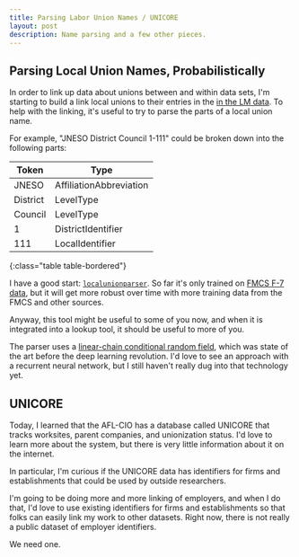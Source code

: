 ```yaml
---
title: Parsing Labor Union Names / UNICORE
layout: post
description: Name parsing and a few other pieces.
---
```


## Parsing Local Union Names, Probabilistically
In order to link up data about unions between and within data sets,
I'm starting to build a link local unions to their entries in the [in
the LM
data](https://labordata.bunkum.us/opdr?sql=select+f_num%2C+union_name%2C+aff_abbr%2C+desig_name%2C+desiq_pre%2C+desig_num%2C+desig_suf+from+lm_data+group+by+rpt_id%3B+). To
help with the linking, it's useful to try to parse the parts of a
local union name.

For example, "JNESO District Council 1-111" could be broken down into
the following parts:

| Token | Type |
|-|-|
| JNESO    | AffiliationAbbreviation |
| District | LevelType               |
| Council  | LevelType               |
| 1        | DistrictIdentifier      |
| 111      | LocalIdentifier         |
{:class="table table-bordered"}

I have a good start:
[`localunionparser`](https://github.com/labordata/localunionparser). So
far it's only trained on [FMCS F-7
data](https://github.com/labordata/fmcs-f7), but it will get more
robust over time with more training data from the FMCS and other sources.

Anyway, this tool might be useful to some of you now, and when it is
integrated into a lookup tool, it should be useful to more of you.

The parser uses a [linear-chain conditional random
field](https://en.wikipedia.org/wiki/Conditional_random_field), which
was state of the art before the deep learning revolution. I'd love to
see an approach with a recurrent neural network, but I still haven't
really dug into that technology yet.

## UNICORE

Today, I learned that the AFL-CIO has a database called UNICORE that
tracks worksites, parent companies, and unionization status. I'd love to 
learn more about the system, but there is very little information about it
on the internet.

In particular, I'm curious if the UNICORE data has identifiers for firms
and establishments that could be used by outside researchers. 

I'm going to be doing more and more linking of employers, and when I
do that, I'd love to use existing identifiers for firms and
establishments so that folks can easily link my work to other
datasets. Right now, there is not really a public dataset of employer
identifiers. 

We need one.

